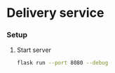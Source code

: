 # Delivery service

### Setup

1. Start server
    ```bash
    flask run --port 8080 --debug
    ```
